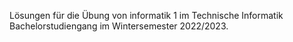 Lösungen für die Übung von informatik 1 im Technische Informatik Bachelorstudiengang im Wintersemester 2022/2023.